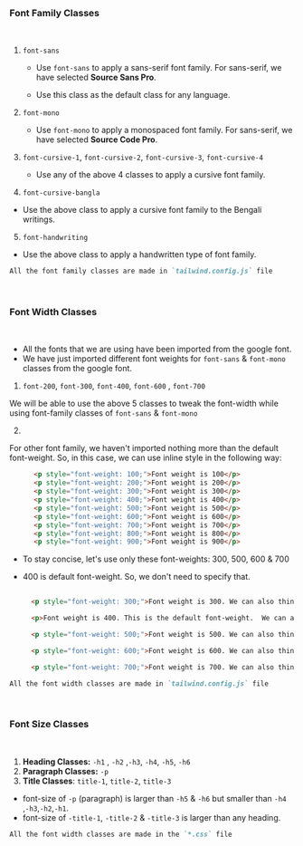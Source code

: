 











&nbsp;

### Font Family Classes

&nbsp;



1. `font-sans`

   

   - Use `font-sans` to apply a sans-serif font family. For sans-serif, we have selected **Source Sans Pro**.   

   - Use this class as the default class for any language.

   

2. `font-mono`

   


   - Use `font-mono` to apply a monospaced  font family. For sans-serif, we have selected **Source Code Pro**.

   


3. `font-cursive-1`, `font-cursive-2`, `font-cursive-3`, `font-cursive-4`

   

   - Use any of the above 4 classes to apply a cursive  font family.



4. `font-cursive-bangla`

   

  - Use  the above class to apply a cursive  font family to the Bengali writings.



   

5. `font-handwriting`
   
   
  - Use  the above class to apply a handwritten type of  font family.





```markdown
All the font family classes are made in `tailwind.config.js` file
```


&nbsp;
### Font Width Classes
&nbsp;



- All the fonts that we are using have been imported from the google font. 
- We have just imported different font weights  for `font-sans` & `font-mono` classes from the google font.

 

1. `font-200`, `font-300`, `font-400`, `font-600` , `font-700`



We will be able to use the above 5 classes to tweak the font-width while using font-family classes of `font-sans` & `font-mono` 



2. 

For other font family, we haven't imported nothing more than the default font-weight. So, in this case, we can use inline style in the following way:

```html
      <p style="font-weight: 100;">Font weight is 100</p>
      <p style="font-weight: 200;">Font weight is 200</p>
      <p style="font-weight: 300;">Font weight is 300</p>
      <p style="font-weight: 400;">Font weight is 400</p>
      <p style="font-weight: 500;">Font weight is 500</p>
      <p style="font-weight: 600;">Font weight is 600</p>
      <p style="font-weight: 700;">Font weight is 700</p>
      <p style="font-weight: 800;">Font weight is 800</p>
      <p style="font-weight: 900;">Font weight is 900</p>
```



- To stay concise, let's use only these font-weights:  300, 500, 600 & 700

- 400 is default font-weight. So, we don't need to specify that.

  

  ```html
    
    <p style="font-weight: 300;">Font weight is 300. We can also think it as light.</p>
  
    <p>Font weight is 400. This is the default font-weight.  We can also think it as normal. </p>
  
    <p style="font-weight: 500;">Font weight is 500. We can also think it as medium.  </p>
  
    <p style="font-weight: 600;">Font weight is 600. We can also think it as semibold.</p>
  
    <p style="font-weight: 700;">Font weight is 700. We can also think it as bold.</p>
  
  ```

  

  

```markdown
All the font width classes are made in `tailwind.config.js` file
```





&nbsp;

### Font Size Classes

&nbsp;



1. **Heading Classes:** `-h1` , `-h2` ,`-h3`, `-h4`, `-h5`, `-h6`
2. **Paragraph Classes:** `-p`
3. **Title Classes**: `title-1`, `title-2`, `title-3`



- font-size of `-p` (paragraph) is larger than `-h5` & `-h6` but smaller than `-h4` ,`-h3`,`-h2`,`-h1`.
- font-size of `-title-1`, `-title-2` & `-title-3` is larger than any heading.



```markdown
All the font width classes are made in the `*.css` file
```

